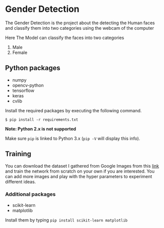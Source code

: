 # Gender Detection
<p>The Gender Detection is the project about the detecting the Human faces and classify them into two categories using the webcam of the computer</p>
<p>Here The Model can classify the faces into two categories 
<ol>
<li>Male</li>
<li>Female</li>
</ol> </p>

## Python packages
* numpy
* opencv-python
* tensorflow
* keras
* cvlib

Install the required packages by executing the following command.

`$ pip install -r requirements.txt`

**Note: Python 2.x is not supported** 

Make sure `pip` is linked to Python 3.x  (`pip -V` will display this info).

## Training
You can download the dataset I gathered from Google Images from this [link](https://github.com/arunponnusamy/gender-detection-keras/releases/download/v0.1/gender_dataset_face.zip) and train the network from scratch on your own if you are interested. You can add more images and play with the hyper parameters to experiment different ideas. 

### Additional packages
* scikit-learn
* matplotlib

Install them by typing `pip install scikit-learn matplotlib`
